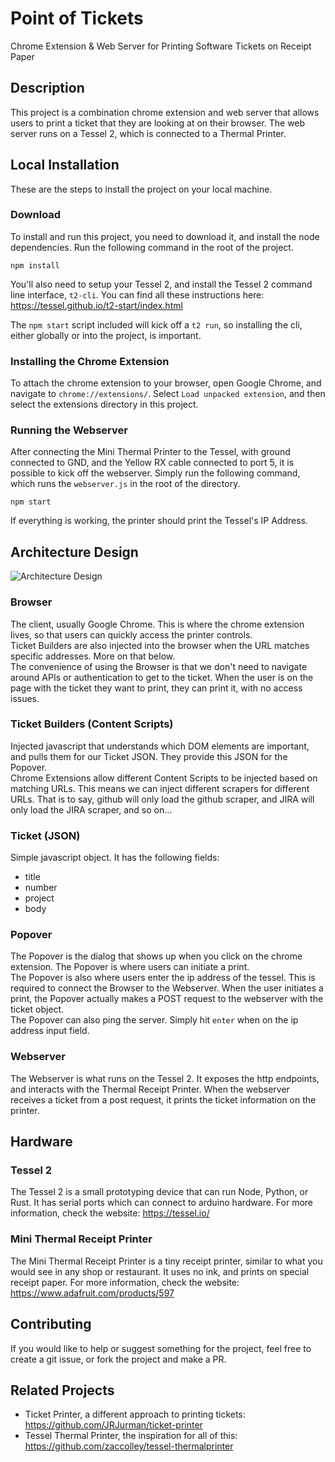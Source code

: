 # Point of Tickets
Chrome Extension & Web Server for Printing Software Tickets on Receipt Paper

## Description
This project is a combination chrome extension and web server that allows
users to print a ticket that they are looking at on their browser. The web
server runs on a Tessel 2, which is connected to a Thermal Printer.

## Local Installation
These are the steps to install the project on your local machine.

### Download
To install and run this project, you need to download it, and install the node
dependencies. Run the following command in the root of the project.
```
npm install
```

You'll also need to setup your Tessel 2, and install the Tessel 2 command line
interface, `t2-cli`. You can find all these instructions here:
https://tessel.github.io/t2-start/index.html

The `npm start` script included will kick off a `t2 run`, so installing the cli,
either globally or into the project, is important.

### Installing the Chrome Extension
To attach the chrome extension to your browser, open Google Chrome, and navigate
to `chrome://extensions/`. Select `Load unpacked extension`, and then select the
extensions directory in this project.

### Running the Webserver
After connecting the Mini Thermal Printer to the Tessel, with ground connected
to GND, and the Yellow RX cable connected to port 5, it is possible to kick off
the webserver. Simply run the following command, which runs the `webserver.js`
in the root of the directory.
```
npm start
```

If everything is working, the printer should print the Tessel's IP Address.

## Architecture Design
![Architecture Design](design/Point-of-Tickets-Architecture.png)

### Browser
The client, usually Google Chrome. This is where the chrome extension lives,
so that users can quickly access the printer controls.  
Ticket Builders are also injected into the browser when the URL matches
specific addresses. More on that below.  
The convenience of using the Browser is that we don't need to navigate around
APIs or authentication to get to the ticket. When the user is on the page with
the ticket they want to print, they can print it, with no access issues.

### Ticket Builders (Content Scripts)
Injected javascript that understands which DOM elements are important, and
pulls them for our Ticket JSON. They provide this JSON for the Popover.  
Chrome Extensions allow different Content Scripts to be injected based on
matching URLs. This means we can inject different scrapers for different URLs.
That is to say, github will only load the github scraper, and JIRA will only
load the JIRA scraper, and so on...

### Ticket (JSON)
Simple javascript object. It has the following fields:
- title
- number
- project
- body

### Popover
The Popover is the dialog that shows up when you click on the chrome extension.
The Popover is where users can initiate a print.  
The Popover is also where users enter the ip address of the tessel. This is
required to connect the Browser to the Webserver. When the user initiates a
print, the Popover actually makes a POST request to the webserver with the
ticket object.  
The Popover can also ping the server. Simply hit `enter` when on the ip address
input field.

### Webserver
The Webserver is what runs on the Tessel 2. It exposes the http endpoints, and
interacts with the Thermal Receipt Printer. When the webserver receives a
ticket from a post request, it prints the ticket information on the printer.  

## Hardware

### Tessel 2
The Tessel 2 is a small prototyping device that can run Node, Python, or Rust.
It has serial ports which can connect to arduino hardware. For more information,
check the website: https://tessel.io/

### Mini Thermal Receipt Printer
The Mini Thermal Receipt Printer is a tiny receipt printer, similar to what you
would see in any shop or restaurant. It uses no ink, and prints on special
receipt paper. For more information, check the website:
https://www.adafruit.com/products/597  

## Contributing
If you would like to help or suggest something for the project, feel free to
create a git issue, or fork the project and make a PR.

## Related Projects
- Ticket Printer, a different approach to printing tickets:
https://github.com/JRJurman/ticket-printer
- Tessel Thermal Printer, the inspiration for all of this:
https://github.com/zaccolley/tessel-thermalprinter
